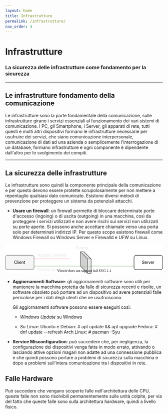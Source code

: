 ```yaml
---
layout: home
title: Infrastrutture
permalink: /infrastrutture/
nav_order: 4
---
```


# Infrastrutture
### La sicurezza delle infrastrutture come fondamento per la sicurezza

---

## Le infrastrutture fondamento della comunicazione
Le infrastrutture sono la parte fondamentale della comunicazione, sulle infrastrutture girano i servizi essenziali al
funzionamento dei vari sistemi di comunicazione. I PC, gli Smartphone, i Server, gli apparati di rete, tutti questi e 
molti altri dispositivi formano le infrastrutture necessarie per usufruire dei servizi, che siano comunicazione 
interpersonale, comunicazione di dati ad una azienda o semplicemente l'interrogazione di un database, formano
infrastrutture e ogni componente è dipendente dall'altro per lo svolgimento dei compiti.

---

## La sicurezza delle infrastrutture
Le infrastrutture sono quindi la componente principale della comunicazione e per questo devono essere protette 
scrupolosamente per non mettere a repentaglio qualsiasi dato comunicato. Esistono diversi metodi di prevenzione per
proteggere un sistema da potenziali attacchi.

* **Usare un firewall**: un firewall permette di bloccare determinate porte d'accesso (ingoing) o di uscita (outgoing) 
  in una macchina, così da proteggere i servizi utilizzati e non avere rischi sui servizi non utilizzati su porte aperte.
  Si possono anche accettare chiamate verso una porta solo per determinati indirizzi IP. Per questo scopo esistono 
  firewall come Windows Firewall su Windows Server e Firewalld e UFW su Linux.
  
![stack](/assets/images/firewall.svg)

* **Aggiornamenti Software**: gli aggiornamenti software sono utili per mantenere la macchina protetta da falle di sicurezza
  recenti e risolte, un software obsoleto può portare ad un dispositivo ad avere potenziali falle pericolose per i dati
  degli utenti che ne usufruiscono.

  Gli aggiornamenti software possono essere eseguiti così:
  - _Windows Update_ su Windows

  - _Su Linux_:
    Ubuntu e Debian: # apt update && apt upgrade
    Fedora: # dnf update --refresh
    Arch Linux: # pacman -Syu
  
* **Service Misconfiguration**: può succedere che, per negligenza, la configurazione dei dispositivi venga fatta in modo 
  errato, attivando o lasciando attive opzioni magari non adatte ad una connessione pubblica e che quindi possono 
  portare a problemi di sicurezza sulla macchina e dopo a problemi sull'intera comunicazione tra i dispositivi in rete.
  
## Falle Hardware
Può succedere che vengano scoperte falle nell'architettura delle CPU, queste falle non sono risolvibili permanentemente
sulle unità colpite, per via del fatto che queste falle sono sulla architettura hardware, quindi a livello fisico.
